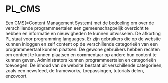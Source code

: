 # PL_CMS

Een CMS(=Content Management System) met de bedoeling om over de verschillende programmeertalen een gemeenschappelijk overzicht te hebben en informatie en nieuwigheden te kunnen uitwisselen. De afkorting PL staat voor programming languages.
Er zijn gebruikers die op de website kunnen inloggen en zelf content op de verschillende categorieën van een programmeertaal kunnen plaatsen. De gewone gebruikers hebben rechten om content te kunnen plaatsen en commentaar op andere hun content te kunnen geven. Administrators kunnen programmeertalen en categorieën toevoegen.
De inhoud van de website bestaat uit verschillende categorieën, zoals een newsfeed, de frameworks, toepassingen, tutorials delen, enzovoort.
